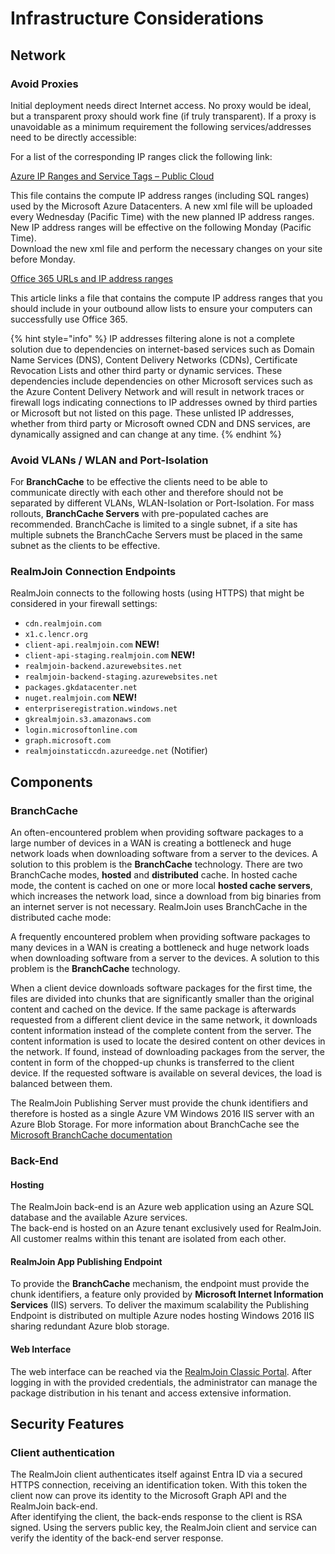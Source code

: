 # Infrastructure Considerations

## Network

### Avoid Proxies

Initial deployment needs direct Internet access. No proxy would be ideal, but a transparent proxy should work fine (if truly transparent). If a proxy is unavoidable as a minimum requirement the following services/addresses need to be directly accessible:

For a list of the corresponding IP ranges click the following link:

[Azure IP Ranges and Service Tags – Public Cloud](https://www.microsoft.com/en-us/download/details.aspx?id=56519)

This file contains the compute IP address ranges (including SQL ranges) used by the Microsoft Azure Datacenters. A new xml file will be uploaded every Wednesday (Pacific Time) with the new planned IP address ranges. New IP address ranges will be effective on the following Monday (Pacific Time).\
Download the new xml file and perform the necessary changes on your site before Monday.

[Office 365 URLs and IP address ranges](https://support.office.com/en-us/article/Office-365-URLs-and-IP-address-ranges-8548a211-3fe7-47cb-abb1-355ea5aa88a2)

This article links a file that contains the compute IP address ranges that you should include in your outbound allow lists to ensure your computers can successfully use Office 365.

{% hint style="info" %}
IP addresses filtering alone is not a complete solution due to dependencies on internet-based services such as Domain Name Services (DNS), Content Delivery Networks (CDNs), Certificate Revocation Lists and other third party or dynamic services. These dependencies include dependencies on other Microsoft services such as the Azure Content Delivery Network and will result in network traces or firewall logs indicating connections to IP addresses owned by third parties or Microsoft but not listed on this page. These unlisted IP addresses, whether from third party or Microsoft owned CDN and DNS services, are dynamically assigned and can change at any time.
{% endhint %}

### Avoid VLANs / WLAN and Port-Isolation

For **BranchCache** to be effective the clients need to be able to communicate directly with each other and therefore should not be separated by different VLANs, WLAN-Isolation or Port-Isolation. For mass rollouts, **BranchCache Servers** with pre-populated caches are recommended. BranchCache is limited to a single subnet, if a site has multiple subnets the BranchCache Servers must be placed in the same subnet as the clients to be effective.

### RealmJoin Connection Endpoints

RealmJoin connects to the following hosts (using HTTPS) that might be considered in your firewall settings:

* `cdn.realmjoin.com`
* `x1.c.lencr.org`
* `client-api.realmjoin.com` **NEW!**
* `client-api-staging.realmjoin.com` **NEW!**
* `realmjoin-backend.azurewebsites.net`
* `realmjoin-backend-staging.azurewebsites.net`
* `packages.gkdatacenter.net`
* `nuget.realmjoin.com` **NEW!**
* `enterpriseregistration.windows.net`
* `gkrealmjoin.s3.amazonaws.com`
* `login.microsoftonline.com`
* `graph.microsoft.com`
* `realmjoinstaticcdn.azureedge.net` (Notifier)

## Components

### BranchCache

An often-encountered problem when providing software packages to a large number of devices in a WAN is creating a bottleneck and huge network loads when downloading software from a server to the devices. A solution to this problem is the **BranchCache** technology. There are two BranchCache modes, **hosted** and **distributed** cache. In hosted cache mode, the content is cached on one or more local **hosted cache servers**, which increases the network load, since a download from big binaries from an internet server is not necessary. RealmJoin uses BranchCache in the distributed cache mode:

A frequently encountered problem when providing software packages to many devices in a WAN is creating a bottleneck and huge network loads when downloading software from a server to the devices. A solution to this problem is the **BranchCache** technology.

When a client device downloads software packages for the first time, the files are divided into chunks that are significantly smaller than the original content and cached on the device. If the same package is afterwards requested from a different client device in the same network, it downloads content information instead of the complete content from the server. The content information is used to locate the desired content on other devices in the network. If found, instead of downloading packages from the server, the content in form of the chopped-up chunks is transferred to the client device. If the requested software is available on several devices, the load is balanced between them.

The RealmJoin Publishing Server must provide the chunk identifiers and therefore is hosted as a single Azure VM Windows 2016 IIS server with an Azure Blob Storage. For more information about BranchCache see the [Microsoft BranchCache documentation](https://docs.microsoft.com/en-us/windows-server/networking/branchcache/branchcache)

### Back-End

#### Hosting

The RealmJoin back-end is an Azure web application using an Azure SQL database and the available Azure services.\
The back-end is hosted on an Azure tenant exclusively used for RealmJoin. All customer realms within this tenant are isolated from each other.

#### RealmJoin App Publishing Endpoint

To provide the **BranchCache** mechanism, the endpoint must provide the chunk identifiers, a feature only provided by **Microsoft Internet Information Services** (IIS) servers. To deliver the maximum scalability the Publishing Endpoint is distributed on multiple Azure nodes hosting Windows 2016 IIS sharing redundant Azure blob storage.

#### Web Interface

The web interface can be reached via the [RealmJoin Classic Portal](https://realmjoin-web.azurewebsites.net). After logging in with the provided credentials, the administrator can manage the package distribution in his tenant and access extensive information.

## Security Features

### Client authentication

The RealmJoin client authenticates itself against Entra ID via a secured HTTPS connection, receiving an identification token. With this token the client now can prove its identity to the Microsoft Graph API and the RealmJoin back-end.\
After identifying the client, the back-ends response to the client is RSA signed. Using the servers public key, the RealmJoin client and service can verify the identity of the back-end server response.
